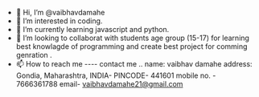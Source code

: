 - 👋 Hi, I’m @vaibhavdamahe
- 👀 I’m interested in coding.
- 🌱 I’m currently learning javascript and python.
- 💞️ I’m looking to collaborat with students age group (15-17) for learning best knowlagde of programming  and create best project for comming genration .
- 📫 How to reach me  ---- contact me ..
name: vaibhav damahe
address:  Gondia, Maharashtra, INDIA- 
PINCODE- 441601
mobile no. - 7666361788
email- vaibhavdamahe21@gmail.com

<!---
vaibhavdamahe/vaibhavdamahe is a ✨ special ✨ repository because its `README.md` (this file) appears on your GitHub profile.
You can click the Preview link to take a look at your changes.
--->

